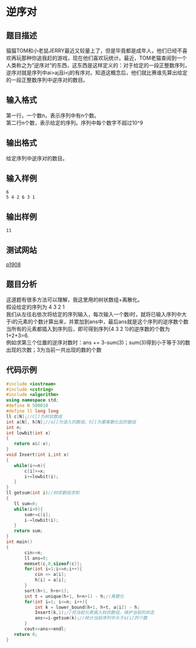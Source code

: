 ﻿# 逆序对      
## 题目描述    
猫猫TOM和小老鼠JERRY最近又较量上了，但是毕竟都是成年人，他们已经不喜欢再玩那种你追我赶的游戏，现在他们喜欢玩统计。最近，TOM老猫查阅到一个人类称之为“逆序对”的东西，这东西是这样定义的：对于给定的一段正整数序列，逆序对就是序列中ai>aj且i<j的有序对。知道这概念后，他们就比赛谁先算出给定的一段正整数序列中逆序对的数目。  
## 输入格式  
第一行，一个数n，表示序列中有n个数。  
第二行n个数，表示给定的序列。序列中每个数字不超过10^9  
## 输出格式  
给定序列中逆序对的数目。     
## 输入样例  
 ```	 
6  
5 4 2 6 3 1   
 ```    
## 输出样例  
 ```		
11    
 ```   
## 测试网站  	
  [p1908](https://www.luogu.org/problemnew/show/P1908)  	 
## 题目分析  	
这道题有很多方法可以理解，我这里用的树状数组+离散化。  
假设给定的序列为 4 3 2 1  
我们从左往右依次将给定的序列输入，每次输入一个数i时，就将已输入序列中大于i的元素的个数计算出来，并累加到ans中，最后ans就是这个序列的逆序数个数  
当所有的元素都插入到序列后，即可得到序列{4 3 2 1}的逆序数的个数为1+2+3=6.  
例如求第三个位置的逆序对数时：ans += 3-sum(3)；sum(3)得到小于等于3的数出现的次数；3为当前一共出现的数的个数  
## 代码示例  
 ```c++	
#include <iostream>
#include <cstring>
#include <algorithm>
using namespace std;
#define N 500010
#define ll long long
ll c[N];//C[]为树状数组
int a[N], h[N];//a[]为读入的数组，h[]为要离散化后的数组
int n;
int lowbit(int x)
{
    return x&(-x);
}
void Insert(int i,int x)
{
    while(i<=n){
        c[i]+=x;
        i+=lowbit(i);
    }
}
ll getsum(int i)//树状数组求和
{
    ll sum=0;
    while(i>0){
        sum+=c[i];
        i-=lowbit(i);
    }
    return sum;
}
int main()
{
        cin>>n;
        ll ans=0;
        memset(c,0,sizeof(c));
        for(int i=1;i<=n;i++){
            cin >> a[i];
            h[i] = a[i];
        }
        sort(h+1, h+n+1);
        int t = unique(h+1, h+n+1) - h;//离散化
        for(int i=1; i<=n; i++){
            int k = lower_bound(h+1, h+t, a[i]) - h;
            Insert(k,1);//将当前元素插入树状数组，维护当前的状态
            ans+=i-getsum(k);//统计当前序列中大于a[i]的个数
        }
        cout<<ans<<endl;
    return 0;
}
```